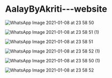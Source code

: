 
# AalayByAkriti---website
<p></p>

<a href="www.aalayinteriors.com"></a>


![WhatsApp Image 2021-01-08 at 23 58 50](https://user-images.githubusercontent.com/75172497/104104772-20afcf00-52d0-11eb-81ef-0b6dcb20cbfc.jpeg)

![WhatsApp Image 2021-01-08 at 23 58 51 (1)](https://user-images.githubusercontent.com/75172497/104104838-84d29300-52d0-11eb-8a0f-0dccbd10cb12.jpeg)

![WhatsApp Image 2021-01-08 at 23 58 51](https://user-images.githubusercontent.com/75172497/104104843-88feb080-52d0-11eb-85f4-5981b7512232.jpeg)

![WhatsApp Image 2021-01-08 at 23 58 52 (1)](https://user-images.githubusercontent.com/75172497/104104847-8d2ace00-52d0-11eb-8d92-8e2d691d5d6f.jpeg)

![WhatsApp Image 2021-01-08 at 23 58 50 (1)](https://user-images.githubusercontent.com/75172497/104104854-961b9f80-52d0-11eb-8d10-7cd8c6185dcb.jpeg)

![WhatsApp Image 2021-01-08 at 23 58 52](https://user-images.githubusercontent.com/75172497/104104859-9ae05380-52d0-11eb-8fea-f4985365f428.jpeg)
